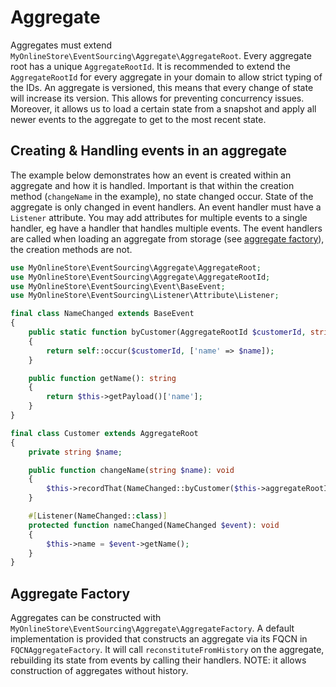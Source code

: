 # Aggregate

Aggregates must extend `MyOnlineStore\EventSourcing\Aggregate\AggregateRoot`. Every aggregate root has a unique
`AggregateRootId`. It is recommended to extend the `AggregateRootId` for every aggregate in your domain to allow strict
typing of the IDs. An aggregate is versioned, this means that every change of state will increase its version. This
allows for preventing concurrency issues. Moreover, it allows us to load a certain state from a snapshot and apply all
newer events to the aggregate to get to the most recent state.


## Creating & Handling events in an aggregate

The example below demonstrates how an event is created within an aggregate and how it is handled. Important is that
within the creation method (`changeName` in the example), no state changed occur. State of the aggregate is only changed
in event handlers. An event handler must have a `Listener` attribute. You may add attributes for multiple events to a
single handler, eg have a handler that handles multiple events. The event handlers are called when loading an aggregate
from storage (see [aggregate factory](#aggregate-factory)), the creation methods are not.

```php
use MyOnlineStore\EventSourcing\Aggregate\AggregateRoot;
use MyOnlineStore\EventSourcing\Aggregate\AggregateRootId;
use MyOnlineStore\EventSourcing\Event\BaseEvent;
use MyOnlineStore\EventSourcing\Listener\Attribute\Listener;

final class NameChanged extends BaseEvent
{
    public static function byCustomer(AggregateRootId $customerId, string $name): self
    {
        return self::occur($customerId, ['name' => $name]);
    }

    public function getName(): string
    {
        return $this->getPayload()['name'];
    }
}

final class Customer extends AggregateRoot
{
    private string $name;

    public function changeName(string $name): void
    {
        $this->recordThat(NameChanged::byCustomer($this->aggregateRootId, $name));
    }

    #[Listener(NameChanged::class)]
    protected function nameChanged(NameChanged $event): void
    {
        $this->name = $event->getName();
    }
}
```


## Aggregate Factory

Aggregates can be constructed with `MyOnlineStore\EventSourcing\Aggregate\AggregateFactory`. A default implementation is
provided that constructs an aggregate via its FQCN in `FQCNAggregateFactory`. It will call `reconstituteFromHistory` on
the aggregate, rebuilding its state from events by calling their handlers. NOTE: it allows construction of aggregates
without history.
